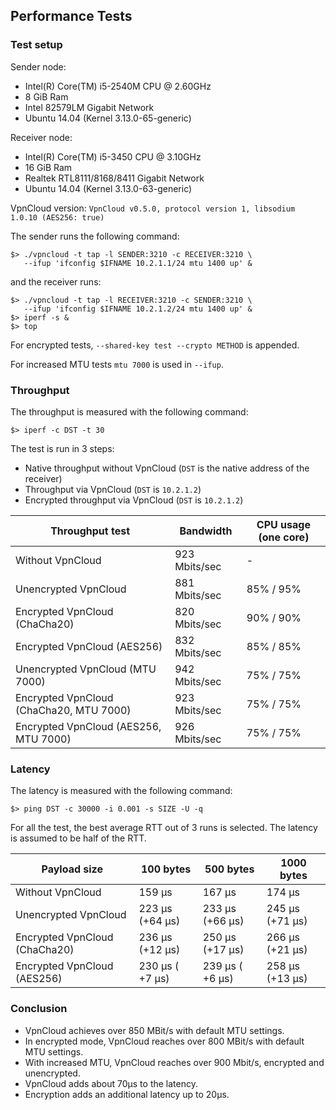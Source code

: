 Performance Tests
-----------------

### Test setup

Sender node:
  * Intel(R) Core(TM) i5-2540M CPU @ 2.60GHz
  * 8 GiB Ram
  * Intel 82579LM Gigabit Network
  * Ubuntu 14.04 (Kernel 3.13.0-65-generic)

Receiver node:
  * Intel(R) Core(TM) i5-3450 CPU @ 3.10GHz
  * 16 GiB Ram
  * Realtek RTL8111/8168/8411 Gigabit Network
  * Ubuntu 14.04 (Kernel 3.13.0-63-generic)

VpnCloud version: `VpnCloud v0.5.0, protocol version 1, libsodium 1.0.10 (AES256: true)`

The sender runs the following command:

```
$> ./vpncloud -t tap -l SENDER:3210 -c RECEIVER:3210 \
   --ifup 'ifconfig $IFNAME 10.2.1.1/24 mtu 1400 up' &
```

and the receiver runs:

```
$> ./vpncloud -t tap -l RECEIVER:3210 -c SENDER:3210 \
   --ifup 'ifconfig $IFNAME 10.2.1.2/24 mtu 1400 up' &
$> iperf -s &
$> top
```

For encrypted tests, `--shared-key test --crypto METHOD` is appended.

For increased MTU tests `mtu 7000` is used in `--ifup`.

### Throughput

The throughput is measured with the following command:

```
$> iperf -c DST -t 30
```

The test is run in 3 steps:
* Native throughput without VpnCloud (`DST` is the native address of the receiver)
* Throughput via VpnCloud (`DST` is `10.2.1.2`)
* Encrypted throughput via VpnCloud (`DST` is `10.2.1.2`)


| Throughput test                         | Bandwidth     | CPU usage (one core) |
| --------------------------------------- | ------------- | -------------------- |
| Without VpnCloud                        | 923 Mbits/sec |  -                   |
| Unencrypted VpnCloud                    | 881 Mbits/sec | 85% / 95%            |
| Encrypted VpnCloud (ChaCha20)           | 820 Mbits/sec | 90% / 90%            |
| Encrypted VpnCloud (AES256)             | 832 Mbits/sec | 85% / 85%            |
| Unencrypted VpnCloud (MTU 7000)         | 942 Mbits/sec | 75% / 75%            |
| Encrypted VpnCloud (ChaCha20, MTU 7000) | 923 Mbits/sec | 75% / 75%            |
| Encrypted VpnCloud (AES256, MTU 7000)   | 926 Mbits/sec | 75% / 75%            |

### Latency

The latency is measured with the following command:
```
$> ping DST -c 30000 -i 0.001 -s SIZE -U -q
```

For all the test, the best average RTT out of 3 runs is selected. The latency is
assumed to be half of the RTT.


| Payload size                  | 100 bytes       | 500 bytes       | 1000 bytes      |
| ----------------------------- | --------------- | --------------- | --------------- |
| Without VpnCloud              | 159 µs          | 167 µs          | 174 µs          |
| Unencrypted VpnCloud          | 223 µs (+64 µs) | 233 µs (+66 µs) | 245 µs (+71 µs) |
| Encrypted VpnCloud (ChaCha20) | 236 µs (+12 µs) | 250 µs (+17 µs) | 266 µs (+21 µs) |
| Encrypted VpnCloud (AES256)   | 230 µs ( +7 µs) | 239 µs ( +6 µs) | 258 µs (+13 µs) |


### Conclusion

* VpnCloud achieves over 850 MBit/s with default MTU settings.
* In encrypted mode, VpnCloud reaches over 800 MBit/s with default MTU settings.
* With increased MTU, VpnCloud reaches over 900 Mbit/s, encrypted and unencrypted.
* VpnCloud adds about 70µs to the latency.
* Encryption adds an additional latency up to 20µs.
